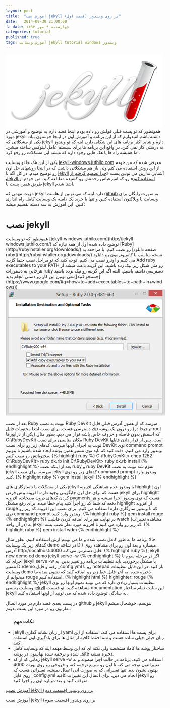 ```yaml
---
layout: post
title:  "آموزش نصب jekyll بر روی ویندوز (قسمت اول)"
date:   2014-09-30 21:00:00
fa-date: چهارشنبه ۹ مهر ۱۳۹۳
categories: tutorial
published: true
tags: آموزش وبسایت jekyll tutorial windows ویندوز
---
```


<div class="container centeralized">
	<img src="../img/jekyll.png" height="230" width="498" alt="jekyll logo">
</div>
همونطور که تو پست قبلی قولش رو داده بودم اینجا قصد دارم یه توضیح و آموزشی در مورد jekyll داشته باشم.امیدوارم که از این برنامه و آموزش اون در اینجا خوشتون بیاد.
یکی از مشکلاتی که jekyll داره و شاید اکثر برنامه های این شکلی دارن اینه که تو ویندوز به درستی کار نمی کنن. در واقع این برنامه ها برای سیستم عامل لینوکس ساخته میشن.
اما همیشه راه ها یا هک هایی وجود داره که میشه این مشکلات رو رفع کرد.

یکی از این هک ها تو وبسایت [jekyll-windows.juthilo.com](http://jekyll-windows.juthilo.com/) معرفی شده که من خودم از این روش استفاده می کنم ولی باز هم مشکلاتی داشت که در اینجا روشهای حل اون رو توضیح میدم.
در کل اگه با [jekyll](http://jekyllrb.com) آشنایی ندارین می تونین پست «[چرا تصمیم گرفتم از Jekyll استفاده کنم](http://front-end.ir/webdesign/why-i-have-chosen-jekyll/)» رو که امیرعباس زحمتش رو کشیده مطالعه کنید. من خودم از طریق همین پست با jekyll آشنا شدم.

مزیت مهمی که jekyll داره اینه که می تونین از هاست [github](http://github.com) به صورت رایگان برای وبسایت یا وبلاگتون استفاده کنین و تنها با خرید یک دامنه یک وبسایت کامل راه اندازی کنین. این آموزش به سه دسته تقسیم میشه:
<h1>نصب jekyll</h1>
همونطور که تو وبسایت [jekyll-windows.juthilo.com](http://jekyll-windows.juthilo.com/) توضیح داده شده اول از همه نیازه که [Ruby](http://rubyinstaller.org/downloads/) رو نصب کنیم. با مراجعه به [صفحه دانلود ruby](http://rubyinstaller.org/downloads/) نسخه مناسب با کامپیوترمون رو دانلود می کنیم و اونرو نصب می کنیم. توجه کنید که تو مراحل نصب حتما گزینه Add ruby executables to your PATH رو مثل شکل زیر تیک زده باشید. این گزینه باعث میشه از هرجایی به دستورات ruby دسترسی داشته باشیم. البته اگه این گزینه رو تیک نزده باشید می تونین این کار رو دستی انجام بدید.([جستجو کنید](https://www.google.com/#q=how+to+add+executables+to+path+in+windows))

<div class="container centeralized">
	<img src="../img/ruby-path.png" height="399" width="513" alt="Ruby Installation">
</div>

بعد از نصب Ruby نوبت به نصب Ruby DevKit میرسه که از همون آدرس قبلی قابل دسترسی هست. برای نصب ابتدا محتویات فایل zip رو درون یک پوشه (ترجیحا در root یکی از درایورها) که اسمش بدون فاصله و حروف خاص باشه قرار می دیم. بطور مثال <span class="inline-code">C:\RubyDevKit</span> مکان مناسبی برای نصب Ruby DevKit است. پس از قرار دادن فایلها نوبت به اجرای اونها میرسه. کدهای زیر رو برای نصب DevKit توی command prompt ویندوز وارد می کنیم. دقت کنید که باید توی مسیر همین پوشه ایجاد شده باشیم تا بتونیم محتویاتش رو نصب کنیم.
{% highlight ruby %}
C:\RubyDevKit> chcp 1252
C:\RubyDevKit> ruby dk.rb init
C:\RubyDevKit> ruby dk.rb install
{% endhighlight %}
بعد از اینکه نصب ruby و ruby DevKit تموم شد نوبت به نصب jekyll میرسه. برای نصب jekyll کدهای زیر رو توی command prompt ویندوز وارد کنید.
{% highlight ruby %}
gem install jekyll
{% endhighlight %}
 
یکی از مشکلات یا ناسازگاری های jekyll با ویندوز عدم هماهنگی افزونه highlight اون هست که برای حل اون جایگزینی وجود داره. افزونه پیش فرض jekyll برای highlight کردن کدهای درون صفحات، افزونه pygments هست که توی ویندوز اجرا نمیشه و هر دفعه که شما کد رو اجرا کنید پیام خطا میده. برای رفع مشکل highlight از افزونه rouge که با ویندوز سازگاری داره استفاده می کنیم. برای نصب این افزونه کد زیر رو توی command prompt ویندوز وارد کنید.
{% highlight ruby %}
gem install rouge
{% endhighlight %}
در نهایت هم برای اضافه کردن قابلیت watch (مشاهده تغییرات در آن واحد) به jekyll کد زیر رو وارد می کنیم تا افزونه مورد نظر نصب بشه.
{% highlight ruby %}
gem install wdm
{% endhighlight %}

حالا برنامه ما به طور کامل نصب شده و ما می تونیم ازش استفاده کنیم. بطور مثال کدهای زیر یک وبسایت demo در شاخه <span class="inline-code">D:\\</span> میسازه و بعد اون رو برای مشاهده روی آدرس <span class="inline-code">http://localhost:4000</span> قابل دسترس می کنه.
{% highlight ruby %}
jekyll new demo
cd demo
jekyll serve -w
{% endhighlight %}
اگر در مرحله سوم با اجرای کد <span class="inline-code">jekyll serve -w</span> با مشکل برخوردید باید تنظیمات برنامه رو تغییر بدین. به مسیر <span class="inline-code">D:\demo</span> رفته و فایل <span class="inline-code">_config.yml</span> رو با notepad باز کنید. در این فایل تنظیمات وبسایت demo ذخیره شده. به آخر فایل خط زیر رو اضافه کنید که نشون میده ما میخوایم از rouge استفاده کنیم.
{% highlight html %}
highlighter: rouge
{% endhighlight %}
jekyll تنظیمات بسیار زیادی داره که می تونید تموم اونها رو توی وبسایت رسمی [jekyll](http://jekyllrb.com) مشاهده کنید. تو قسمت documentation این سایت تمام ساختار jekyll به سادگی توضیح داده شده که می تونید از اونها استفاده کنید.

در پست بعدی قصد دارم در مورد اتصال github و jekyll بنویسم. خوشحال میشم نظرتون رو در مورد این پست بدونم.

<ul><h3>نکات مهم</h3>
<li>jekyll از زبان نشانه گذاری yaml برای پست ها استفاده می کنه. استفاده از این زبان خیلی خیلی ساده هست و شما فقط کافیه از مثال ها برای یادگیری اون استفاده کنید.</li>
<li>ساختار پوشه ها کاملا مشخصه ولی نکته ای که این وسط مهمه اینه که وبسایت کامل شده و ترجمه شده نهاییتون در پوشه _site ذخیره میشه.</li>
<li>زمانی که از کد <span class="inline-code">jekyll serve -w</span> استفاده می کنید. برنامه در حالت اجرا میمونه و به تغییراتتون توجه می کنه تا اون رو سریع ترجمه کنه و خروجی رو روی پورت 4000 بهتون نشون بده. تنها تغییراتی که به صورت آنی اعمال نمیشه، تغییراتی هست که روی فایل <span class="inline-code">_config.yml</span> انجام می دین. برای اعمال این تغییرات کافیه jekyll رو متوقف کنید و بعد دوباره اون رو اجرا کنید.</li>
</ul>

<a href="http://iakrami.ir/tutorial/installing-jekyll-on-windows-part2.html">آموزش نصب jekyll بر روی ویندوز (قسمت دوم)</a>

<a href="http://iakrami.ir/tutorial/installing-jekyll-on-windows-part3.html">آموزش نصب jekyll بر روی ویندوز (قسمت سوم)</a>